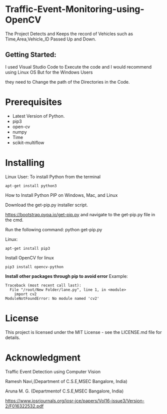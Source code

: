# Traffic-Event-Monitoring-using-OpenCV 

The Project Detects and Keeps the record of Vehicles such as Time,Area,Vehicle_ID Passed Up and Down.

## Getting Started:

I used Visual Studio Code to Execute the code and I would recommend using Linux OS But for the Windows Users

they need to Change the path of the Directories in the Code.

# Prerequisites

- Latest Version of Python.
- pip3
- open-cv
- numpy
- Time
- scikit-multiflow
# Installing
Linux User:
To install Python from the terminal
```
apt-get install python3
```
How to Install Python PIP on Windows, Mac, and Linux

Download the get-pip.py installer script.

https://bootstrap.pypa.io/get-pip.py and navigate to the get-pip.py file in the cmd.

Run the following command: python get-pip.py

Linux:
```
apt-get install pip3
```
Install OpenCV for linux
```
pip3 install opencv-python
```
**Install other packages through pip to avoid error**
Example:
```
Traceback (most recent call last):
  File "/root/New Folder/lane.py", line 1, in <module>
    import cv2 
ModuleNotFoundError: No module named 'cv2'
```
  
# License

  This project is licensed under the MIT License - see the LICENSE.md file for details.
  
# Acknowledgment

  Traffic Event Detection using Computer Vision
  
  Ramesh Navi,(Department of C.S.E,MSEC Bangalore, India)
  
  Aruna M. G. (Departmentof C.S.E,MSEC Bangalore, India)
  
  https://www.iosrjournals.org/iosr-jce/papers/Vol16-issue3/Version-2/F016322532.pdf
  
